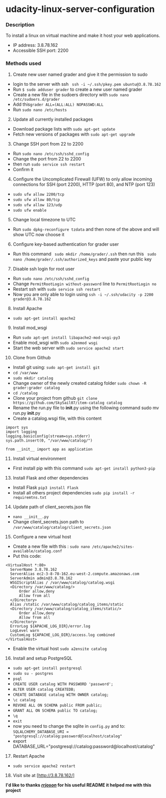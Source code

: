 
# udacity-linux-server-configuration

### Description
To install a linux on virtual machine and make it host your web applications.

- IP address: 3.8.78.162
- Accessible SSH port: 2200



### Methods used

1. Create new user named grader and give it the permission to sudo
  - login to the server with ssh ` ssh -i ~/.ssh/pkey.pem ubuntu@3.8.78.162`
  - Run `$ sudo adduser grader` to create a new user named grader
  - Create a new file in the sudoers directory with `sudo nano /etc/sudoers.d/grader`
  - Add this`grader ALL=(ALL:ALL) NOPASSWD:ALL`
  - Run `sudo nano /etc/hosts`

2. Update all currently installed packages
  - Download package lists with `sudo apt-get update`
  - Fetch new versions of packages with `sudo apt-get upgrade`

3. Change SSH port from 22 to 2200
  - Run `sudo nano /etc/ssh/sshd_config`
  - Change the port from 22 to 2200
  - then run `sudo service ssh restart`
  - Confirm it

4. Configure the Uncomplicated Firewall (UFW) to only allow incoming connections for SSH (port 2200), HTTP (port 80), and NTP (port 123)
  - `sudo ufw allow 2200/tcp`
  - `sudo ufw allow 80/tcp`
  - `sudo ufw allow 123/udp`
  - `sudo ufw enable`

5. Change local timezone to UTC
  - Run `sudo dpkg-reconfigure tzdata`  and then none of the above and will show UTC now choose it

6. Configure key-based authentication for grader user
  - Run this command ` sudo mkdir /home/grader/.ssh`
then run this
` sudo nano /home/grader/.ssh/authorized_keys`
and paste your public key
7. Disable ssh login for root user
  - Run `sudo nano /etc/ssh/sshd_config`
  - Change `PermitRootLogin without-password` line to `PermitRootLogin no`
  - Restart ssh with `sudo service ssh restart`
  - Now you are only able to login using `ssh -i ~/.ssh/udacity -p 2200 grader@3.8.78.162`

8. Install Apache
  - `sudo apt-get install apache2`

9. Install mod_wsgi
  - Run `sudo apt-get install libapache2-mod-wsgi-py3`
  - Enable mod_wsgi with `sudo a2enmod wsgi`
  - Start the web server with `sudo service apache2 start`


10. Clone from Github
  - Install git using: `sudo apt-get install git`
  - `cd /var/www`
  - `sudo mkdir catalog`
  - Change owner of the newly created catalog folder `sudo chown -R grader:grader catalog`
  - `cd /catalog`
  - Clone your project from github `git clone https://github.com/SkySail07/item-catalog catalog`
  - Rename the run.py file to __init__.py using the following command sudo mv run.py __init__.py
  - Create a catalog.wsgi file, with this content
  ```
  import sys
  import logging
  logging.basicConfig(stream=sys.stderr)
  sys.path.insert(0, "/var/www/catalog/")

  from __init__ import app as application
  ```

11. Install virtual environment
  - First install pip with this command
`sudo apt-get install python3-pip`

13. Install Flask and other dependencies
  - Install Flask `pip3 install Flask`
  - Install all others project dependencies `sudo pip install -r requiremtns.txt`

14. Update path of client_secrets.json file
  - `nano __init__.py`
  - Change client_secrets.json path to `/var/www/catalog/catalog/client_secrets.json`

15. Configure a new virtual host
  - Create a new file with this : `sudo nano /etc/apache2/sites-available/catalog.conf`
  - Put this code:
  ```
  <VirtualHost *:80>
    ServerName 3.8.78.162
    ServerAlias ec2-3-8-78-162.eu-west-2.compute.amazonaws.com
    ServerAdmin admin@3.8.78.162
    WSGIScriptAlias / /var/www/catalog/catalog.wsgi
    <Directory /var/www/catalog/>
        Order allow,deny
        Allow from all
    </Directory>
    Alias /static /var/www/catalog/catalog_items/static
    <Directory /var/www/catalog/catalog_items/static/>
        Order allow,deny
        Allow from all
    </Directory>
    ErrorLog ${APACHE_LOG_DIR}/error.log
    LogLevel warn
    CustomLog ${APACHE_LOG_DIR}/access.log combined
  </VirtualHost>
  ```
  - Enable the virtual host `sudo a2ensite catalog`

16. Install and setup PostgreSQL
  - `sudo apt-get install postgresql`
  - `sudo su - postgres`
  - `psql`
  - `CREATE USER catalog WITH PASSWORD 'password';`
  - `ALTER USER catalog CREATEDB;`
  - `CREATE DATABASE catalog WITH OWNER catalog;`
  - `\c catalog`
  - `REVOKE ALL ON SCHEMA public FROM public;`
  - `GRANT ALL ON SCHEMA public TO catalog;`
  - `\q`
  - `exit`
  - now you need to change the sqlite in `config.py` and to:
  `SQLALCHEMY_DATABASE_URI = "postgresql://catalog:password@localhost/catalog"`
  - export DATABASE_URL="postgresql://catalog:password@localhost/catalog"

17. Restart Apache
  - `sudo service apache2 restart`

18. Visit site at [http://3.8.78.162/]

**I'd like to thanks *[rrjoson](https://github.com/rrjoson)* for his  useful README it helped me with this project**
